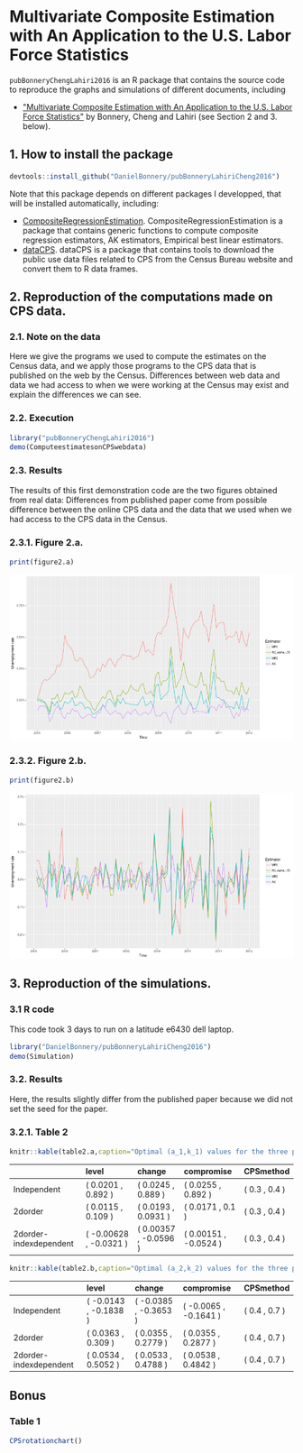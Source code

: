 # Multivariate Composite Estimation with An Application to the U.S. Labor Force Statistics 
`pubBonneryChengLahiri2016` is an R package that contains the source code to reproduce the graphs and simulations of different documents, including
* ["Multivariate Composite Estimation with An Application to the
U.S. Labor Force Statistics"]() by Bonnery, Cheng and Lahiri (see Section 2 and 3. below).

## 1. How to install the package

```r
devtools::install_github("DanielBonnery/pubBonneryLahiriCheng2016")
```

Note that this package depends on different packages I developped, that will be installed automatically, including:
* [CompositeRegressionEstimation](https://github.com/DanielBonnery/CompositeRegressionEstimation). CompositeRegressionEstimation is a package that contains generic functions to compute composite regression estimators, AK estimators, Empirical best linear estimators.
* [dataCPS](https://github.com/DanielBonnery/dataCPS). dataCPS is a package that contains tools to download the public use data files related to CPS from the Census Bureau website and convert them to R data frames.


## 2. Reproduction of the computations made on CPS data. 

### 2.1. Note on the data 
Here we give the programs we used to compute the estimates on the Census data, and we apply those programs to the CPS data that is published on the web by the Census. Differences between web data and data we had access to when we were working at the Census may exist and explain the differences we can see.

### 2.2. Execution


```r
library("pubBonneryChengLahiri2016")
demo(ComputeestimatesonCPSwebdata)
```





### 2.3. Results


The results of this first demonstration code are the two figures obtained from real data:
Differences from published paper come from possible difference between the online CPS data and the data that we used when we had access to the CPS data in the Census.
### 2.3.1. Figure 2.a.

```r
print(figure2.a)
```

![plot of chunk fig2a](figure/fig2a-1.png)


### 2.3.2. Figure 2.b.

```r
print(figure2.b)
```

![plot of chunk fig2b](figure/fig2b-1.png)


## 3. Reproduction of the simulations. 


### 3.1 R code

This code took 3 days to run on a latitude e6430 dell laptop.

```r
library("DanielBonnery/pubBonneryLahiriCheng2016")
demo(Simulation)
```




### 3.2. Results

Here, the results slightly differ from the published paper because we did not set the seed for the paper.
### 3.2.1. Table 2

```r
knitr::kable(table2.a,caption="Optimal (a_1,k_1) values for the three populations and the 3 objective functions")
```



|                       |level                  |change                |compromise            |CPSmethod     |
|:----------------------|:----------------------|:---------------------|:---------------------|:-------------|
|Independent            |( 0.0201 , 0.892 )     |( 0.0245 , 0.889 )    |( 0.0255 , 0.892 )    |( 0.3 , 0.4 ) |
|2dorder                |( 0.0115 , 0.109 )     |( 0.0193 , 0.0931 )   |( 0.0171 , 0.1 )      |( 0.3 , 0.4 ) |
|2dorder-indexdependent |( -0.00628 , -0.0321 ) |( 0.00357 , -0.0596 ) |( 0.00151 , -0.0524 ) |( 0.3 , 0.4 ) |

```r
knitr::kable(table2.b,caption="Optimal (a_2,k_2) values for the three populations and the 3 objective functions")
```



|                       |level                 |change                |compromise            |CPSmethod     |
|:----------------------|:---------------------|:---------------------|:---------------------|:-------------|
|Independent            |( -0.0143 , -0.1838 ) |( -0.0385 , -0.3653 ) |( -0.0065 , -0.1641 ) |( 0.4 , 0.7 ) |
|2dorder                |( 0.0363 , 0.309 )    |( 0.0355 , 0.2779 )   |( 0.0355 , 0.2877 )   |( 0.4 , 0.7 ) |
|2dorder-indexdependent |( 0.0534 , 0.5052 )   |( 0.0533 , 0.4788 )   |( 0.0538 , 0.4842 )   |( 0.4 , 0.7 ) |

## Bonus

### Table 1

```r
CPSrotationchart()
```

